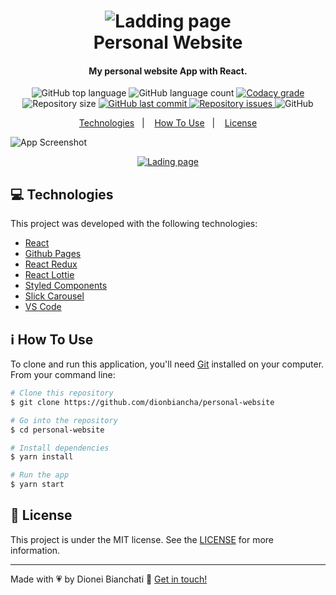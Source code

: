 <h1 align="center">
    <img alt="Ladding page" src="https://res.cloudinary.com/dionbiancha/image/upload/v1610804085/github/favicon_bhezhh.ico" />
    <br>
    Personal Website
</h1>

<h4 align="center">
  My personal website App with React.
</h4>
<p align="center">
  <img alt="GitHub top language" src="https://img.shields.io/github/languages/top/dionbiancha/personal-website.svg">

  <img alt="GitHub language count" src="https://img.shields.io/github/languages/count/dionbiancha/personal-website.svg">

  <a href="https://www.codacy.com/app/dionbiancha/personal-website?utm_source=github.com&amp;utm_medium=referral&amp;utm_content=dionbiancha/personal-website&amp;utm_campaign=Badge_Grade">
    <img alt="Codacy grade" src="https://img.shields.io/codacy/grade/1b577a07dda843aba09f4bc55d1af8fc.svg">
  </a>

  <img alt="Repository size" src="https://img.shields.io/github/repo-size/dionbiancha/personal-website.svg">
  <a href="https://github.com/dionbiancha/personal-website/commits/master">
    <img alt="GitHub last commit" src="https://img.shields.io/github/last-commit/dionbiancha/personal-website.svg">
  </a>

  <a href="https://github.com/dionbiancha/personal-website/issues">
    <img alt="Repository issues" src="https://img.shields.io/github/issues/dionbiancha/personal-website.svg">
  </a>

  <img alt="GitHub" src="https://img.shields.io/github/license/dionbiancha/personal-website.svg">
</p>

<p align="center">
  <a href="#computer-technologies">Technologies</a>&nbsp;&nbsp;&nbsp;|&nbsp;&nbsp;&nbsp;
  <a href="#information_source-how-to-use">How To Use</a>&nbsp;&nbsp;&nbsp;|&nbsp;&nbsp;&nbsp;
  <a href="#memo-license">License</a>
</p>

![App Screenshot](https://res.cloudinary.com/dionbiancha/image/upload/v1610804353/github/1_rzopii.png)
<p align="center">
  <a href="https://dionbiancha.github.io/my-personal-website/" target="_blank">
    <img alt="Lading page" src="https://res.cloudinary.com/dionbiancha/image/upload/v1610500435/github/view_on_github_n2rq43.png">
  </a>
</p>

## :computer: Technologies

This project was developed with the following technologies:

-  [React][react]
-  [Github Pages][ghpages]
-  [React Redux][reactredux]
-  [React Lottie][reactlottie]
-  [Styled Components][styledcomponents]
-  [Slick Carousel][slickreact]
-  [VS Code][vc]

## :information_source: How To Use

To clone and run this application, you'll need [Git](https://git-scm.com) installed on your computer. From your command line:

```bash
# Clone this repository
$ git clone https://github.com/dionbiancha/personal-website

# Go into the repository
$ cd personal-website

# Install dependencies
$ yarn install

# Run the app
$ yarn start
```

## :memo: License
This project is under the MIT license. See the [LICENSE](https://github.com/dionbiancha/personal-website/blob/master/LICENSE) for more information.

---

Made with :heartpulse: by Dionei Bianchati :wave: [Get in touch!](https://www.linkedin.com/in/dionbiancha/)


[vc]: https://code.visualstudio.com/
[ghpages]: https://www.npmjs.com/package/gh-pages
[styledcomponents]: https://styled-components.com/
[reactredux]: https://react-redux.js.org/
[reactlottie]: https://lottiefiles.com/
[slickreact]: https://react-slick.neostack.com/
[react]: https://pt-br.reactjs.org/

